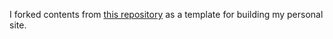 I forked contents from [this repository](https://github.com/academicpages/academicpages.github.io) as a template for building my personal site.

